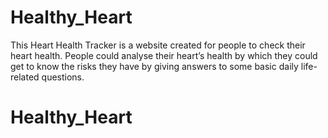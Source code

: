 # Healthy_Heart
This Heart Health Tracker is a website created for people to check their heart health. People could analyse their heart’s health by which they could get to know the risks they have by giving answers to some basic daily life-related questions.
# Healthy_Heart
